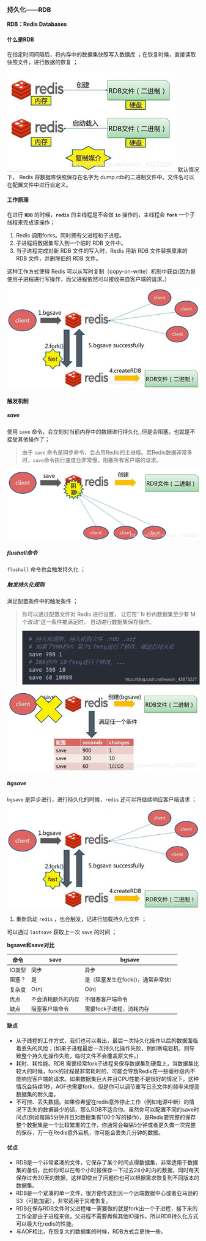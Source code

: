 ### 持久化——RDB

**RDB：Redis Databases**

#### 什么是RDB

在指定时间间隔后，将内存中的数据集快照写入数据库 ；在恢复时候，直接读取快照文件，进行数据的恢复 ；

![在这里插入图片描述](./assets/10.持久化——RDB/dbd2965f1d6485dd8d74681127b08300-1744030244436-291.jpeg)
默认情况下， Redis 将数据库快照保存在名字为 dump.rdb的二进制文件中。文件名可以在配置文件中进行自定义。

#### 工作原理

在进行 **`RDB`** 的时候，**`redis`** 的主线程是不会做 **`io`** 操作的，主线程会 **`fork`** 一个子线程来完成该操作；

1. Redis 调用forks。同时拥有父进程和子进程。
2. 子进程将数据集写入到一个临时 RDB 文件中。
3. 当子进程完成对新 RDB 文件的写入时，Redis 用新 RDB 文件替换原来的 RDB 文件，并删除旧的 RDB 文件。

这种工作方式使得 Redis 可以从写时复制（copy-on-write）机制中获益(因为是使用子进程进行写操作，而父进程依然可以接收来自客户端的请求。)

![在这里插入图片描述](./assets/10.持久化——RDB/57489d6b5df4e02f4520091eb9e3ce19-1744030244436-293.jpeg)

#### 触发机制

##### save

使用 `save` 命令，会立刻对当前内存中的数据进行持久化 ,但是会阻塞，也就是不接受其他操作了；

> 由于 `save` 命令是同步命令，会占用Redis的主进程。若Redis数据非常多时，`save`命令执行速度会非常慢，阻塞所有客户端的请求。

![在这里插入图片描述](./assets/10.持久化——RDB/c6e25c5a96851810991a4a8142a76d15-1744030244436-295.jpeg)

##### flushall命令

`flushall` 命令也会触发持久化 ；

##### 触发持久化规则

满足配置条件中的触发条件 ；

> 你可以通过配置文件对 Redis 进行设置， 让它在“ N 秒内数据集至少有 M 个改动”这一条件被满足时， 自动进行数据集保存操作。
>
> ![在这里插入图片描述](./assets/10.持久化——RDB/5b96af13619fc22ddcde47b49865fab4-1744030244436-297.png)

![在这里插入图片描述](./assets/10.持久化——RDB/0e6183a8051574d43747b912316a130b-1744030244436-299.jpeg)

##### bgsave

`bgsave` 是异步进行，进行持久化的时候，`redis` 还可以将继续响应客户端请求 ；

![在这里插入图片描述](./assets/10.持久化——RDB/c2226d6a4a1e016893831e1bd3cc220a-1744030244436-301.jpeg)

1. 重新启动 `redis` ，也会触发，记进行加载持久化文件 ；

可以通过 `lastsave` 获取上一次 `save` 的时间 ；

**bgsave和save对比**

| 命令   | save               | bgsave                             |
| ------ | ------------------ | ---------------------------------- |
| IO类型 | 同步               | 异步                               |
| 阻塞？ | 是                 | 是（阻塞发生在fock()，通常非常快） |
| 复杂度 | O(n)               | O(n)                               |
| 优点   | 不会消耗额外的内存 | 不阻塞客户端命令                   |
| 缺点   | 阻塞客户端命令     | 需要fock子进程，消耗内存           |

#### 缺点

- 从子线程的工作方式，我们也可以看出，最后一次持久化操作以后的数据面临着丢失的风险；(如果子进程最后一次持久化操作失败，例如断电宕机，则导致整个持久化操作失败，临时文件不会覆盖原文件。)
- 耗时、耗性能。RDB 需要经常fork子进程来保存数据集到硬盘上，当数据集比较大的时候，fork的过程是非常耗时的，可能会导致Redis在一些毫秒级内不能响应客户端的请求。如果数据集巨大并且CPU性能不是很好的情况下，这种情况会持续1秒，AOF也需要fork，但是你可以调节重写日志文件的频率来提高数据集的耐久度。
- 不可控、丢失数据。如果你希望在redis意外停止工作（例如电源中断）的情况下丢失的数据最少的话，那么RDB不适合你。虽然你可以配置不同的save时间点(例如每隔5分钟并且对数据集有100个写的操作)，是Redis要完整的保存整个数据集是一个比较繁重的工作，你通常会每隔5分钟或者更久做一次完整的保存，万一在Redis意外宕机，你可能会丢失几分钟的数据。

#### 优点

- RDB是一个非常紧凑的文件，它保存了某个时间点得数据集，非常适用于数据集的备份，比如你可以在每个小时报保存一下过去24小时内的数据，同时每天保存过去30天的数据，这样即使出了问题你也可以根据需求恢复到不同版本的数据集。
- RDB是一个紧凑的单一文件，很方便传送到另一个远端数据中心或者亚马逊的S3（可能加密），非常适用于灾难恢复。
- RDB在保存RDB文件时父进程唯一需要做的就是fork出一个子进程，接下来的工作全部由子进程来做，父进程不需要再做其他IO操作，所以RDB持久化方式可以最大化redis的性能。
- 与AOF相比，在恢复大的数据集的时候，RDB方式会更快一些。

